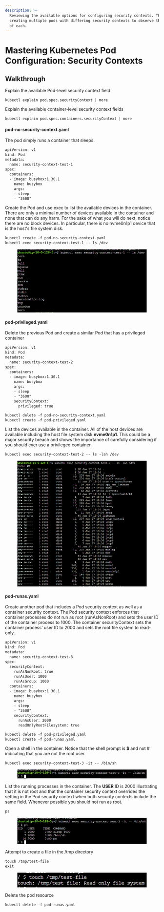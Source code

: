 ```yaml
---
description: >-
  Reviewing the available options for configuring security contexts. Then
  creating multiple pods with differing security contexts to observe the effects
  of each.
---
```


# Mastering Kubernetes Pod Configuration: Security Contexts

## Walkthrough

Explain the available Pod-level security context field

```
kubectl explain pod.spec.securityContext | more
```

Explain the available container-level security context fields

```
kubectl explain pod.spec.containers.securityContext | more
```



#### pod-no-security-context.yaml

The pod simply runs a container that sleeps.

```
apiVersion: v1
kind: Pod
metadata:
  name: security-context-test-1
spec:
  containers:
  - image: busybox:1.30.1
    name: busybox
    args:
    - sleep
    - "3600"
```

Create the Pod and use exec to list the available devices in the container. There are only a minimal number of devices available in the container and none that can do any harm. For the sake of what you will do next, notice there are no block devices. In particular, there is no nvme0n1p1 device that is the host's file system disk.

```
kubectl create -f pod-no-security-context.yaml
kubectl exec security-context-test-1 -- ls /dev
```

<figure><img src="../../../.gitbook/assets/image (1).png" alt=""><figcaption></figcaption></figure>

#### pod-privileged.yaml

Delete the previous Pod and create a similar Pod that has a privileged container

```
apiVersion: v1
kind: Pod
metadata:
  name: security-context-test-2
spec:
  containers:
  - image: busybox:1.30.1
    name: busybox
    args:
    - sleep
    - "3600"
    securityContext:
      privileged: true
```

```
kubectl delete -f pod-no-security-context.yaml
kubectl create -f pod-privileged.yaml
```

List the devices available in the container. All of the host devices are available including the host file system disk **nvme0n1p1**. This could be a major security breach and shows the importance of carefully considering if you should ever use a privileged container.

```
kubectl exec security-context-test-2 -- ls -lah /dev
```

<figure><img src="../../../.gitbook/assets/image (12).png" alt=""><figcaption></figcaption></figure>

#### pod-runas.yaml

Create another pod that includes a Pod security context as well as a container security context. The Pod security context enforces that container processes do not run as root (runAsNonRoot) and sets the user ID of the container process to 1000. The container securityContext sets the container process' user ID to 2000 and sets the root file system to read-only.

```
apiVersion: v1
kind: Pod
metadata:
  name: security-context-test-3
spec:
  securityContext:
    runAsNonRoot: true
    runAsUser: 1000
    runAsGroup: 1000
  containers:
  - image: busybox:1.30.1
    name: busybox
    args:
    - sleep
    - "3600"
    securityContext:
      runAsUser: 2000
      readOnlyRootFilesystem: true
```

```
kubectl delete -f pod-privileged.yaml
kubectl create -f pod-runas.yaml
```

Open a shell in the container. Notice that the shell prompt is **$** and not # indicating that you are not the root user.

```
kubectl exec security-context-test-3 -it -- /bin/sh
```

<figure><img src="../../../.gitbook/assets/image (11).png" alt=""><figcaption></figcaption></figure>

List the running processes in the container. The **USER** ID is 2000 illustrating that it is not root and that the container security context overrides the setting in the Pod security context when both security contexts include the same field. Whenever possible you should not run as root.

```
ps
```

<figure><img src="../../../.gitbook/assets/image (3).png" alt=""><figcaption></figcaption></figure>

Attempt to create a file in the /tmp directory

```
touch /tmp/test-file
exit
```

<figure><img src="../../../.gitbook/assets/image (8).png" alt=""><figcaption></figcaption></figure>

Delete the pod resource

```
kubectl delete -f pod-runas.yaml
```
